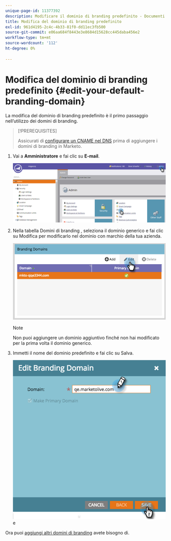 ```yaml
---
unique-page-id: 11377392
description: Modificare il dominio di branding predefinito - Documenti Marketo - Documentazione del prodotto
title: Modifica del dominio di branding predefinito
exl-id: 961d4195-2c4c-4b33-81f0-dd11ec3fb500
source-git-commit: e06aa684f8443e3e8684d15628cc445daba456e2
workflow-type: tm+mt
source-wordcount: '112'
ht-degree: 0%

---
```


# Modifica del dominio di branding predefinito {#edit-your-default-branding-domain}

La modifica del dominio di branding predefinito è il primo passaggio nell’utilizzo dei domini di branding.

>[!PREREQUISITES]
>
>Assicurati di [configurare un CNAME nel DNS](/help/marketo/getting-started/setup/configure-protocols-for-marketo.md) prima di aggiungere i domini di branding in Marketo.

1. Vai a **Amministratore** e fai clic su **E-mail**.

   ![](assets/image2016-6-29-16-3a42-3a20.png)

1. Nella tabella Domini di branding , seleziona il dominio generico e fai clic su Modifica per modificarlo nel dominio con marchio della tua azienda.

   ![](assets/edit-branding-domain.png)

   >[!NOTE]
   >
   >Non puoi aggiungere un dominio aggiuntivo finché non hai modificato per la prima volta il dominio generico.

1. Immetti il nome del dominio predefinito e fai clic su Salva.

   ![](assets/edit-branding-domain-hands.png)e

Ora puoi [aggiungi altri domini di branding](/help/marketo/product-docs/administration/email-setup/add-multiple-branding-domains/add-an-additional-branding-domain.md) avete bisogno di.
